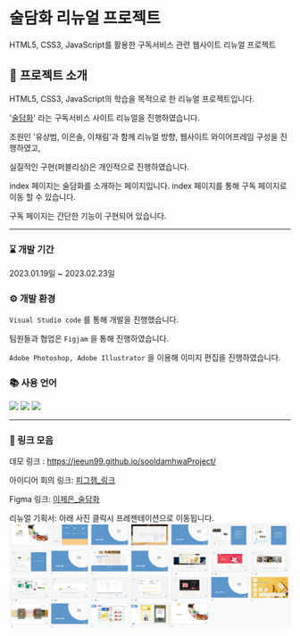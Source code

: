 # 술담화 리뉴얼 프로젝트

HTML5, CSS3, JavaScript를 활용한 구독서비스 관련 웹사이트 리뉴얼 프로젝트

## 🙋 프로젝트 소개

HTML5, CSS3, JavaScript의 학습을 목적으로 한 리뉴얼 프로젝트입니다.

'[술담화](https://www.sooldamhwa.com/)' 라는 구독서비스 사이트 리뉴얼을 진행하였습니다.

조원인 '유상범, 이은솔, 이채림'과 함께 리뉴얼 방향, 웹사이트 와이어프레임 구성을 진행하였고,

실질적인 구현(퍼블리싱)은 개인적으로 진행하였습니다.

index 페이지는 술담화를 소개하는 페이지입니다. index 페이지를 통해 구독 페이지로 이동 할 수 있습니다.

구독 페이지는 간단한 기능이 구현되어 있습니다.

---

### ⌛ 개발 기간

2023.01.19일 ~ 2023.02.23일

### ⚙ 개발 환경

`Visual Studio code` 를 통해 개발을 진행했습니다.

팀원들과 협업은 `Figjam` 을 통해 진행하였습니다.

`Adobe Photoshop, Adobe Illustrator` 을 이용해 이미지 편집을 진행하였습니다.

### 📚 사용 언어

<img src="https://img.shields.io/badge/HTML5-E34F26?style=flat&logo=HTML5&logoColor=white"/>
<img src="https://img.shields.io/badge/CSS3-1572B6?style=flat&logo=CSS3&logoColor=white"/>
<img src="https://img.shields.io/badge/JavaScript-F7DF1E?style=flat&logo=JavaScript&logoColor=white"/>

---

### 🔗 링크 모음

데모 링크 : <https://jeeun99.github.io/sooldamhwaProject/>

아이디어 회의 링크: [피그잼\_링크](https://www.figma.com/file/YozkvhzSRsCPTOcm3J3be3/%EC%88%A0%EB%8B%B4%ED%99%94-%EB%A6%AC%EB%89%B4%EC%96%BC?node-id=0%3A1&t=t52fKBMXKchiX5u4-0)

Figma 링크: [이제은\_술담화](https://www.figma.com/file/QQoyohTwTnExhMq13soUvo/%EC%9D%B4%EC%A0%9C%EC%9D%80_%EC%88%A0%EB%8B%B4%ED%99%94?node-id=0%3A1)

리뉴얼 기획서: 아래 사진 클릭시 프레젠테이션으로 이동됩니다.
<a href="https://docs.google.com/presentation/d/1sk3Ztypy4TUWd38GX3Doyaa2wZbujd7dWG24v442WVY/edit#"><img src="pptimg.png"/></a>
